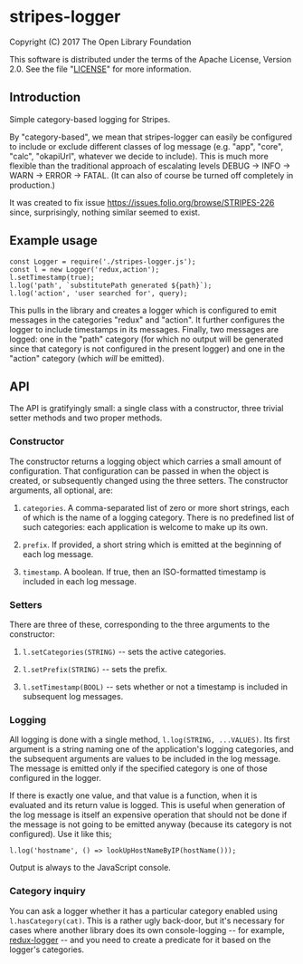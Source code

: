 # stripes-logger

Copyright (C) 2017 The Open Library Foundation

This software is distributed under the terms of the Apache License, Version 2.0. See the file "[LICENSE](LICENSE)" for more information.

## Introduction

Simple category-based logging for Stripes.

By "category-based", we mean that stripes-logger can easily be configured to include or exclude different classes of log message (e.g. "app", "core", "calc", "okapiUrl", whatever we decide to include). This is much more flexible than the traditional approach of escalating levels DEBUG -> INFO -> WARN -> ERROR -> FATAL. (It can also of course be turned off completely in production.)

It was created to fix issue https://issues.folio.org/browse/STRIPES-226 since, surprisingly, nothing similar seemed to exist.

## Example usage

```
const Logger = require('./stripes-logger.js');
const l = new Logger('redux,action');
l.setTimestamp(true);
l.log('path', `substitutePath generated ${path}`);
l.log('action', 'user searched for', query);
```

This pulls in the library and creates a logger which is configured to emit messages in the categories "redux" and "action". It further configures the logger to include timestamps in its messages. Finally, two messages are logged: one in the "path" category (for which no output will be generated since that category is not configured in the present logger) and one in the "action" category (which _will_ be emitted).

## API

The API is gratifyingly small: a single class with a constructor, three trivial setter methods and two proper methods.

### Constructor

The constructor returns a logging object which carries a small amount
of configuration. That configuration can be passed in when the object
is created, or subsequently changed using the three setters. The
constructor arguments, all optional, are:

1. `categories`. A comma-separated list of zero or more short strings, each of which is the name of a logging category. There is no predefined list of such categories: each application is welcome to make up its own.

2. `prefix`. If provided, a short string which is emitted at the beginning of each log message.

3. `timestamp`. A boolean. If true, then an ISO-formatted timestamp is included in each log message.

### Setters

There are three of these, corresponding to the three arguments to the constructor:

1. `l.setCategories(STRING)` -- sets the active categories.

1. `l.setPrefix(STRING)` -- sets the prefix.

1. `l.setTimestamp(BOOL)` -- sets whether or not a timestamp is included in subsequent log messages.

### Logging

All logging is done with a single method, `l.log(STRING, ...VALUES)`. Its first argument is a string naming one of the application's logging categories, and the subsequent arguments are values to be included in the log message. The message is emitted only if the specified category is one of those configured in the logger.

If there is exactly one value, and that value is a function, when it is evaluated and its return value is logged. This is useful when generation of the log message is itself an expensive operation that should not be done if the message is not going to be emitted anyway (because its category is not configured). Use it like this;

```
l.log('hostname', () => lookUpHostNameByIP(hostName()));
```

Output is always to the JavaScript console.

### Category inquiry

You can ask a logger whether it has a particular category enabled using `l.hasCategory(cat)`. This is a rather ugly back-door, but it's necessary for cases where another library does its own console-logging -- for example, [redux-logger](https://github.com/evgenyrodionov/redux-logger) -- and you need to create a predicate for it based on the logger's categories.

